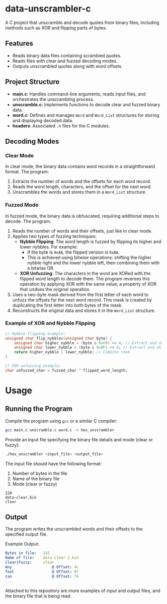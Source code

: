 # data-unscrambler-c
A C project that unscramble and decode quotes from binary files, including methods such as XOR and flipping parts of bytes.

## Features
- Reads binary data files containing scrambled quotes.
- Reads files with clear and fuzzed decoding modes.
- Outputs unscrambled quotes along with word offsets.

## Project Structure
- **main.c**: Handles command-line arguments, reads input files, and orchestrates the unscrambling process.
- **unscramble.c**: Implements functions to decode clear and fuzzed binary data.
- **word.c**: Defines and manages `Word` and `Word_List` structures for storing and displaying decoded data.
- **headers**: Associated `.h` files for the C modules.

## Decoding Modes
### Clear Mode
In clear mode, the binary data contains word records in a straightforward format. The program:
1. Extracts the number of words and the offsets for each word record.
2. Reads the word length, characters, and the offset for the next word.
3. Unscrambles the words and stores them in a `Word_List` structure.

### Fuzzed Mode
In fuzzed mode, the binary data is obfuscated, requiring additional steps to decode. The program:
1. Reads the number of words and their offsets, just like in clear mode.
2. Applies two types of fuzzing techniques:
   - **Nybble Flipping**: The word length is fuzzed by flipping its higher and lower nybbles. For example:
     - If the byte is `0xAB`, the flipped version is `0xBA`.
     - This is achieved using bitwise operations: shifting the higher nybble right and the lower nybble left, then combining them with a bitwise OR.
   - **XOR Unfuzzing**: The characters in the word are XORed with the flipped word length to decode them. The program reverses this operation by applying XOR with the same value, a property of XOR that undoes the original operation.
3. Uses a two-byte mask derived from the first letter of each word to unfuzz the offsets for the next word record. This mask is created by duplicating the first letter into both bytes of the mask.
4. Reconstructs the original data and stores it in the `Word_List` structure.

### Example of XOR and Nybble Flipping
```c
// Nybble flipping example:
unsigned char flip_nybbles(unsigned char byte) {
    unsigned char higher_nybble = (byte & 0xF0) >> 4; // Extract and shift down higher nybble
    unsigned char lower_nybble = (byte & 0x0F) << 4; // Extract and shift up lower nybble
    return higher_nybble | lower_nybble; // Combine them
}

// XOR unfuzzing example:
char unfuzzed_char = fuzzed_char ^ flipped_word_length;
```



# Usage

## Running the Program
Compile the program using `gcc` or a similar C compiler:
```bash
gcc main.c unscramble.c word.c -o hex_unscrambler
```
Provide an input file specifying the binary file details and mode (clear or fuzzy):
```bash
./hex_unscrambler <input_file> <output_file>
```
The input file should have the following format:
1. Number of bytes in the file
2. Name of the binary file
3. Mode (clear or fuzzy)
```arduino
220
data-clear.bin
clear
```

## Output
The program writes the unscrambled words and their offsets to the specified output file.

Example Output:
```yaml
Bytes in file:   141
Name of file:    data-clear-2.bin
Clear|Fuzzy:     clear
Any                  @ Offset: 4c
fool                 @ Offset: 07
can                  @ Offset: 74
...
```
Attached to this repository are more examples of input and output files, and the binary file that is being read.
